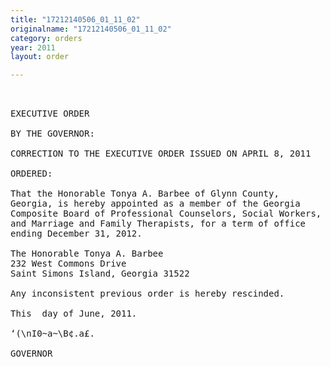 ```yaml
---
title: "17212140506_01_11_02"
originalname: "17212140506_01_11_02"
category: orders
year: 2011
layout: order

---
```

<pre>
 

EXECUTIVE ORDER

BY THE GOVERNOR:

CORRECTION TO THE EXECUTIVE ORDER ISSUED ON APRIL 8, 2011

ORDERED:

That the Honorable Tonya A. Barbee of Glynn County,
Georgia, is hereby appointed as a member of the Georgia
Composite Board of Professional Counselors, Social Workers,
and Marriage and Family Therapists, for a term of office
ending December 31, 2012.

The Honorable Tonya A. Barbee
232 West Commons Drive
Saint Simons Island, Georgia 31522

Any inconsistent previous order is hereby rescinded.

This  day of June, 2011.

‘(\nI0~a~\B¢.a£.

GOVERNOR

</pre>

